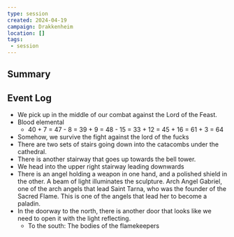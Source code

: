 ```yaml
---
type: session
created: 2024-04-19
campaign: Drakkenheim
location: []
tags:
 - session
---
```



## Summary

## Event Log

- We pick up in the middle of our combat against the Lord of the Feast.
- Blood elemental 
	- 40 + 7 = 47 - 8 = 39 + 9 = 48 - 15 = 33 + 12 = 45 + 16 = 61 + 3 = 64
- Somehow, we survive the fight against the lord of the fucks
- There are two sets of stairs going down into the catacombs under the cathedral.
- There is another stairway that goes up towards the bell tower.
- We head into the upper right stairway leading downwards
- There is an angel holding a weapon in one hand, and a polished shield in the other. A beam of light illuminates the sculpture. Arch Angel Gabriel, one of the arch angels that lead Saint Tarna, who was the founder of the Sacred Flame. This is one of the angels that lead her to become a paladin.
- In the doorway to the north, there is another door that looks like we need to open it with the light reflecting.
	- To the south: The bodies of the flamekeepers 

